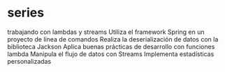 # series
trabajando con lambdas y streams
Utiliza el framework Spring en un proyecto de línea de comandos
Realiza la deserialización de datos con la biblioteca Jackson
Aplica buenas prácticas de desarrollo con funciones lambda
Manipula el flujo de datos con Streams
Implementa estadísticas personalizadas
